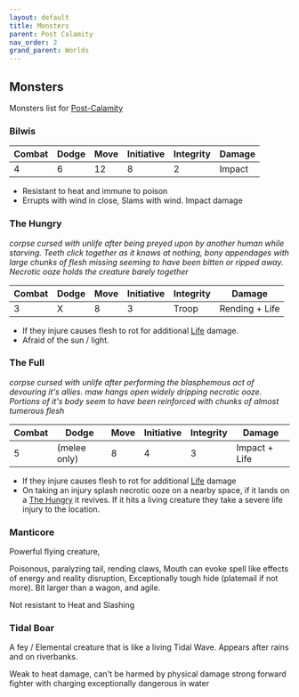 ```yaml
---
layout: default
title: Monsters
parent: Post Calamity
nav_order: 2
grand_parent: Worlds
---
```

## Monsters
Monsters list for [Post-Calamity](Post-Calamity)

### Bilwis

| Combat | Dodge | Move | Initiative | Integrity | Damage |
| ------ | ----- | ---- | ---------- | --------- | ------ |
| 4      | 6     | 12   | 8          | 2         | Impact | 

* Resistant to heat and immune to poison
* Errupts with wind in close, Slams with wind.
Impact damage

### The Hungry
*corpse cursed with unlife after being preyed upon by another human while starving. Teeth click together as it knaws at nothing, bony appendages with large chunks of flesh missing seeming to have been bitten or ripped away. Necrotic ooze holds the creature barely together*

| Combat | Dodge | Move | Initiative | Integrity | Damage         |
| ------ | ----- | ---- | ---------- | --------- | -------------- |
| 3      | X     | 8    | 3          | Troop     | Rending + Life | 

* If they injure causes flesh to rot for additional [Life](../../Combat#Life) damage.
* Afraid of the sun / light.

### The Full
*corpse cursed with unlife after performing the blasphemous act of devouring it's allies. maw hangs open widely dripping necrotic ooze. Portions of it's body seem to have been reinforced with chunks of almost tumerous flesh*

| Combat | Dodge        | Move | Initiative | Integrity | Damage        |
| ------ | ------------ | ---- | ---------- | --------- | ------------- |
| 5      | (melee only) | 8    | 4          | 3         | Impact + Life | 

* If they injure causes flesh to rot for additional [Life](../../Combat#Life) damage
* On taking an injury splash necrotic ooze on a nearby space, if it lands on a [The Hungry](#The%20Hungry) it revives. If it hits a living creature they take a severe life injury to the location.

### Manticore

Powerful flying creature,

Poisonous, paralyzing tail, rending claws, Mouth can evoke spell like effects of energy and reality disruption, Exceptionally tough hide (platemail if not more). Bit larger than a wagon, and agile.

Not resistant to Heat and Slashing

### Tidal Boar
A fey / Elemental creature that is like a living Tidal Wave. Appears after rains and on riverbanks.

Weak to heat damage,
can't be harmed by physical damage
strong forward fighter with charging
exceptionally dangerous in water



